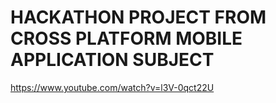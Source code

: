 
#  HACKATHON PROJECT FROM CROSS PLATFORM MOBILE APPLICATION SUBJECT

https://www.youtube.com/watch?v=l3V-0qct22U
